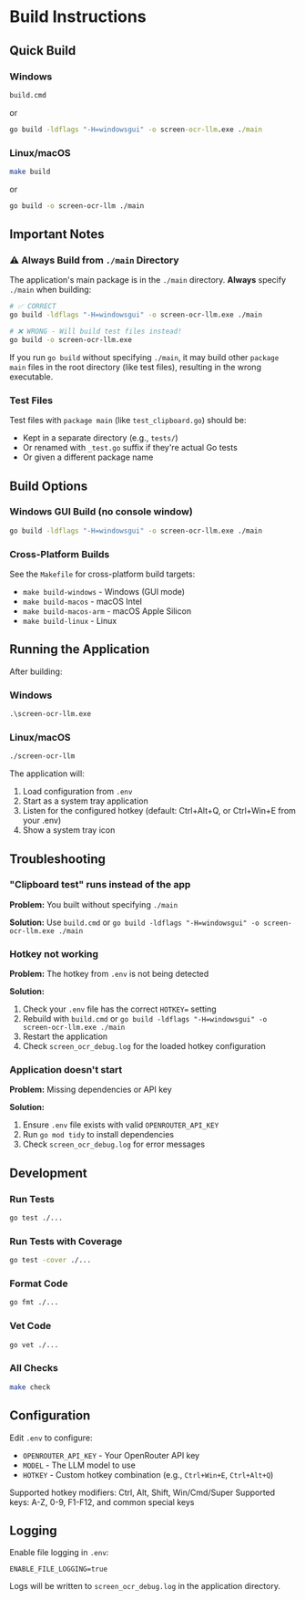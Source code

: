# Build Instructions

## Quick Build

### Windows
```cmd
build.cmd
```
or
```cmd
go build -ldflags "-H=windowsgui" -o screen-ocr-llm.exe ./main
```

### Linux/macOS
```bash
make build
```
or
```bash
go build -o screen-ocr-llm ./main
```

## Important Notes

### ⚠️ Always Build from `./main` Directory

The application's main package is in the `./main` directory. **Always** specify `./main` when building:

```bash
# ✅ CORRECT
go build -ldflags "-H=windowsgui" -o screen-ocr-llm.exe ./main

# ❌ WRONG - Will build test files instead!
go build -o screen-ocr-llm.exe
```

If you run `go build` without specifying `./main`, it may build other `package main` files in the root directory (like test files), resulting in the wrong executable.

### Test Files

Test files with `package main` (like `test_clipboard.go`) should be:
- Kept in a separate directory (e.g., `tests/`)
- Or renamed with `_test.go` suffix if they're actual Go tests
- Or given a different package name

## Build Options


### Windows GUI Build (no console window)
```bash
go build -ldflags "-H=windowsgui" -o screen-ocr-llm.exe ./main
```

### Cross-Platform Builds

See the `Makefile` for cross-platform build targets:
- `make build-windows` - Windows (GUI mode)
- `make build-macos` - macOS Intel
- `make build-macos-arm` - macOS Apple Silicon
- `make build-linux` - Linux

## Running the Application

After building:

### Windows
```cmd
.\screen-ocr-llm.exe
```

### Linux/macOS
```bash
./screen-ocr-llm
```

The application will:
1. Load configuration from `.env`
2. Start as a system tray application
3. Listen for the configured hotkey (default: Ctrl+Alt+Q, or Ctrl+Win+E from your .env)
4. Show a system tray icon

## Troubleshooting

### "Clipboard test" runs instead of the app
**Problem:** You built without specifying `./main`

**Solution:** Use `build.cmd` or `go build -ldflags "-H=windowsgui" -o screen-ocr-llm.exe ./main`

### Hotkey not working
**Problem:** The hotkey from `.env` is not being detected

**Solution:** 
1. Check your `.env` file has the correct `HOTKEY=` setting
2. Rebuild with `build.cmd` or `go build -ldflags "-H=windowsgui" -o screen-ocr-llm.exe ./main`
3. Restart the application
4. Check `screen_ocr_debug.log` for the loaded hotkey configuration

### Application doesn't start
**Problem:** Missing dependencies or API key

**Solution:**
1. Ensure `.env` file exists with valid `OPENROUTER_API_KEY`
2. Run `go mod tidy` to install dependencies
3. Check `screen_ocr_debug.log` for error messages

## Development

### Run Tests
```bash
go test ./...
```

### Run Tests with Coverage
```bash
go test -cover ./...
```

### Format Code
```bash
go fmt ./...
```

### Vet Code
```bash
go vet ./...
```

### All Checks
```bash
make check
```

## Configuration

Edit `.env` to configure:
- `OPENROUTER_API_KEY` - Your OpenRouter API key
- `MODEL` - The LLM model to use
- `HOTKEY` - Custom hotkey combination (e.g., `Ctrl+Win+E`, `Ctrl+Alt+Q`)

Supported hotkey modifiers: Ctrl, Alt, Shift, Win/Cmd/Super
Supported keys: A-Z, 0-9, F1-F12, and common special keys

## Logging

Enable file logging in `.env`:
```
ENABLE_FILE_LOGGING=true
```

Logs will be written to `screen_ocr_debug.log` in the application directory.

